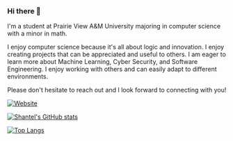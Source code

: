 ### Hi there 👋

I'm a student at Prairie View A&M University majoring in computer science with a minor in math.

I enjoy computer science because it's all about logic and innovation. I enjoy creating projects that can be appreciated and useful to others. I am eager to learn more about Machine Learning, Cyber Security, and Software Engineering. I enjoy working with others and can easily adapt to different environments.

Please don't hesitate to reach out and I look forward to connecting with you!

<p align="left">
      <a href="https://shantelwilson.github.io/personal-portfolio/">
         <img alt="Website" title="My Personal Website!" src="https://custom-icon-badges.demolab.com/?logo=web"/>
   </p>
      
   [![Shantel's GitHub stats](https://github-readme-stats.vercel.app/api?username=ShantelWilson&show_icons=true&theme=tokyonight)](https://github.com/ShantelWilson/github-readme-stats)
      
[![Top Langs](https://github-readme-stats.vercel.app/api/top-langs/?username=ShantelWilson)](https://github.com/ShantelWilson/github-readme-stats)

<!--
**`ShantelWilson/ShantelWilson** is a ✨ _special_ ✨ Software Development/Machine Learning /Cyber Security)`**

Here are some ideas to get you started:

- 🔭 I’m currently working on ...
- 🌱 I’m currently learning ...
- 👯 I’m looking to collaborate on ...
- 🤔 I’m looking for help with ...
- 💬 Ask me about ...
- 📫 How to reach me: ...
- 😄 Pronouns: ...
- ⚡ Fun fact: ...
-->
